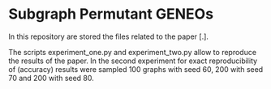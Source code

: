 # Subgraph Permutant GENEOs

In this repository are stored the files related to the paper [.].

The scripts experiment_one.py and experiment_two.py allow to reproduce the results of the paper.
In the second experiment for exact reproducibility of (accuracy) results were sampled 100 graphs with seed 60, 200 with seed 70 and 200 with seed 80.
